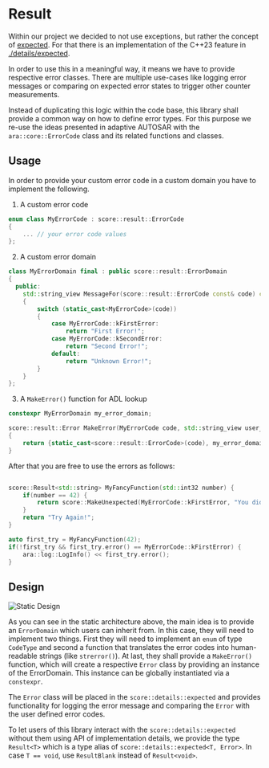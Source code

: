 # Result

Within our project we decided to not use exceptions, but rather the concept of [expected](https://wg21.link/p0323). For
that there is an implementation of the C++23 feature in [./details/expected](details/expected/expected.h).

In order to use this in a meaningful way, it means we have to provide respective error classes. There are multiple
use-cases like logging error messages or comparing on expected error states to trigger other counter measurements.

Instead of duplicating this logic within the code base, this library shall provide a common way on how to define error
types. For this purpose we re-use the ideas presented in adaptive AUTOSAR with the `ara::core::ErrorCode` class and its
related functions and classes.

## Usage

In order to provide your custom error code in a custom domain you have to implement the following.

1. A custom error code
```c++
enum class MyErrorCode : score::result::ErrorCode
{
    ... // your error code values
};
```

2. A custom error domain
```c++
class MyErrorDomain final : public score::result::ErrorDomain
{
  public:
    std::string_view MessageFor(score::result::ErrorCode const& code) const noexcept override
    {
        switch (static_cast<MyErrorCode>(code))
        {
            case MyErrorCode::kFirstError:
                return "First Error!";
            case MyErrorCode::kSecondError:
                return "Second Error!";
            default:
                return "Unknown Error!";
        }
    }
};
```

3. A `MakeError()` function for ADL lookup
```c++
constexpr MyErrorDomain my_error_domain;

score::result::Error MakeError(MyErrorCode code, std::string_view user_message = "") noexcept
{
    return {static_cast<score::result::ErrorCode>(code), my_error_domain, user_message};
}
```

After that you are free to use the errors as follows:
```c++

score::Result<std::string> MyFancyFunction(std::int32 number) {
    if(number == 42) {
        return score::MakeUnexpected(MyErrorCode::kFirstError, "You did it!");
    }
    return "Try Again!";
}

auto first_try = MyFancyFunction(42);
if(!first_try && first_try.error() == MyErrorCode::kFirstError) {
    ara::log::LogInfo() << first_try.error();
}

```
   

## Design

![Static Design](broken_link_k/swh/ddad_score/result/static_design.uxf)

As you can see in the static architecture above, the main idea is to provide an `ErrorDomain` which users can inherit
from. In this case, they will need to implement two things. First they will need to implement an `enum` of type
`CodeType` and second a function that translates the error codes into human-readable strings (like `strerror()`). At
last, they shall provide a `MakeError()` function, which will create a respective `Error` class by providing an instance
of the ErrorDomain. This instance can be globally instantiated via a `constexpr`.

The `Error` class will be placed in the `score::details::expected` and provides functionality for logging the error
message and comparing the `Error` with the user defined error codes.

To let users of this library interact with the `score::details::expected` without them using API of implementation
details, we provide the type `Result<T>` which is a type alias of `score::details::expected<T, Error>`.
In case `T == void`, use `ResultBlank` instead of `Result<void>`.

